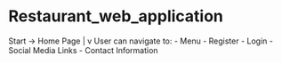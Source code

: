# Restaurant_web_application
 
Start -> Home Page
    |
    v
  User can navigate to:
    - Menu
    - Register
    - Login
    - Social Media Links
    - Contact Information
